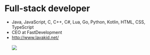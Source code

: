 # Full-stack developer
- Java, JavaScript, C, C++, C#, Lua, Go, Python, Kotlin, HTML, CSS, TypeScript
- CEO at FastDevelopment
- http://www.lavakid.net/
<br><br><img src="https://github-readme-stats.vercel.app/api?username=RealLava&show_icons=true&theme=dark&hide_border=true&bg_color=1f1f1f">
